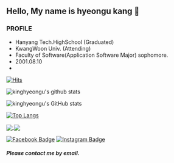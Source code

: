 ## Hello, My name is hyeongu kang 👋

### PROFILE
- Hanyang Tech.HighSchool (Graduated)
- KwangWoon Univ. (Attending)
- Faculty of Software(Application Software Major) sophomore.
- 2001.08.10
- 

<!--
**kinghyeongu/kinghyeongu** is a ✨ _special_ ✨ repository because its `README.md` (this file) appears on your GitHub profile.

Here are some ideas to get you started:

- 🔭 I’m currently working on ...
- 🌱 I’m currently learning ...
- 👯 I’m looking to collaborate on ...
- 🤔 I’m looking for help with ...
- 💬 Ask me about ...
- 📫 How to reach me: ...
- 😄 Pronouns: ...
- ⚡ Fun fact: ...
-->
[![Hits](https://hits.seeyoufarm.com/api/count/incr/badge.svg?url=https%3A%2F%2Fgithub.com%2Fkinghyeongu&count_bg=%2379C83D&title_bg=%23555555&icon=&icon_color=%23E7E7E7&title=hits&edge_flat=false)](https://hits.seeyoufarm.com)

![kinghyeongu's github stats](https://github-readme-stats.vercel.app/api?username=kinghyeongu&show_icons=true)

![kinghyeongu's GitHub stats](https://github-readme-stats.vercel.app/api?username=kinghyeongu&show_icons=true&theme=radical)

[![Top Langs](https://github-readme-stats.vercel.app/api/top-langs/?username=kinghyeongu&layout=compact)](https://github.com/kinghyeongu/github-readme-stats)

<a href="https://github.com/anuraghazra/github-readme-stats">
  <img align="center" src="https://github-readme-stats.vercel.app/api/pin/?username=anuraghazra&repo=github-readme-stats" />
</a>
<a href="https://github.com/anuraghazra/convoychat">
  <img align="center" src="https://github-readme-stats.vercel.app/api/pin/?username=anuraghazra&repo=convoychat" />
</a>


[![Facebook Badge](https://img.shields.io/badge/-Facebook-1877f2?style=flat-square&logo=facebook&logoColor=white&link=https://www.facebook.com/gusrns48)](https://www.facebook.com/gusrns48) 
[![Instagram Badge](https://img.shields.io/badge/-Instagram-dd2a7b?style=flat-square&logo=instagram&logoColor=white&link=https://www.instagram.com/taorm_hyeon9/)](https://www.instagram.com/taorm_hyeon9/) 

##### Please contact me by email.
